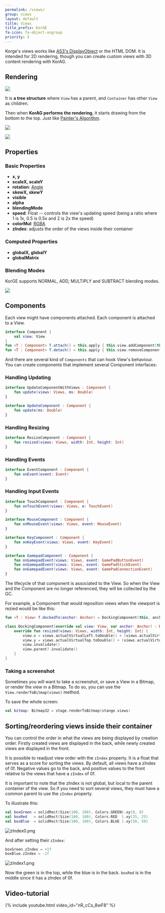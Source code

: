 ```yaml
---
permalink: /views/
group: views
layout: default
title: Views
title_prefix: KorGE
fa-icon: fa-object-ungroup
priority: 5
---
```


Korge's views works like [AS3's DisplayObject](https://help.adobe.com/en_US/FlashPlatform/reference/actionscript/3/flash/display/DisplayObject.html) or the HTML DOM. It is intended for 2D rendering, though you can create custom views with 3D content rendering with KorAG.


## Rendering

![](/i/table.avif)

It is **a tree structure** where `View` has a parent, and `Container` has other `View` as children.

Then when **KorAG performs the rendering**, it starts drawing from the bottom to the top. Just like [Painter's Algorithm](https://en.wikipedia.org/wiki/Painter%27s_algorithm).

![](/i/painter1.avif)

![](/i/painter2.avif)

## Properties

### Basic Properties

* **x, y**
* **scaleX, scaleY**
* **rotation**: [Angle](/math/#angle)
* **skewX, skewY**
* **visible**
* **alpha**
* **blendingMode**
* **speed**: Float -- controls the view's updating speed (being a ratio where 1 is 1x, 0.5 is 0.5x and 2 is 2x the speed)
* **colorMul**: [RGBA](/imaging/#rgba)
* **zIndex**: adjusts the order of the views inside their container

### Computed Properties

* **globalX, globalY**
* **globalMatrix**

### Blending Modes

KorGE supports NORMAL, ADD, MULTIPLY and SUBTRACT blending modes.

![](/i/blending.avif)

## Components

Each view might have components attached. Each component is attached to a View.

```kotlin
interface Component {
    val view: View
}
fun <T : Component> T.attach() = this.apply { this.view.addComponent(this) }
fun <T : Component> T.detach() = this.apply { this.view.removeComponent(this) }
```

And there are several kind of `Components` that can hook View's behaviour. You can create components that implement several Component interfaces:

### Handling Updating

```kotlin
interface UpdateComponentWithViews : Component {
    fun update(views: Views, ms: Double)
}

interface UpdateComponent : Component {
    fun update(ms: Double)
}
```

### Handling Resizing

```kotlin
interface ResizeComponent : Component {
    fun resized(views: Views, width: Int, height: Int)
}
```

### Handling Events

```kotlin
interface EventComponent : Component {
    fun onEvent(event: Event)
}
```

### Handling Input Events

```kotlin
interface TouchComponent : Component {
    fun onTouchEvent(views: Views, e: TouchEvent)
}

interface MouseComponent : Component {
    fun onMouseEvent(views: Views, event: MouseEvent)
}

interface KeyComponent : Component {
    fun onKeyEvent(views: Views, event: KeyEvent)
}

interface GamepadComponent : Component {
    fun onGamepadEvent(views: Views, event: GamePadButtonEvent)
    fun onGamepadEvent(views: Views, event: GamePadStickEvent)
    fun onGamepadEvent(views: Views, event: GamePadConnectionEvent)
}
```

The lifecycle of that component is associated to the View. So when the View and the Component are no longer referenced,
they will be collected by the GC.

For example, a Component that would reposition views when the viewport is rezied would be like this:

```kotlin
fun <T : View> T.dockedTo(anchor: Anchor) = DockingComponent(this, anchor).attach()

class DockingComponent(override val view: View, var anchor: Anchor) : ResizeComponent {
	override fun resized(views: Views, width: Int, height: Int) {
		view.x = views.actualVirtualLeft.toDouble() + (views.actualVirtualWidth) * anchor.sx
		view.y = views.actualVirtualTop.toDouble() + (views.actualVirtualHeight) * anchor.sy
		view.invalidate()
		view.parent?.invalidate()
	}
}
```

### Taking a screenshot

Sometimes you will want to take a screenshot, or save a View in a Bitmap, or render the view in a Bitmap. To do so, you can use the `View.renderToBitmap(views)` method.

To save the whole screen:

```kotlin
val bitmap: Bitmap32 = stage.renderToBitmap(stange.views)
```

## Sorting/reordering views inside their container

You can control the order in what the views are being displayed by creation order.
Firstly created views are displayed in the back, while newly created views are displayed in the front.

It is possible to readjust view order with the `zIndex` property. It is a float that serves as a score for sorting the views.
By default, all views have a zIndex of 0f. Negative values go to the back, and positive values to the front relative to the views that have a `zIndex` of 0f.

It is important to note that the zIndex is not global, but local to the parent container of the view.
So if you need to sort several views, they must have a common parent to use the `zIndex` property.

To illustrate this:

```kotlin
val boxGreen = solidRect(Size(100, 100), Colors.GREEN).xy(0, 0)
val boxRed   = solidRect(Size(100, 100), Colors.RED  ).xy(25, 25)
val boxBlue  = solidRect(Size(100, 100), Colors.BLUE ).xy(50, 50)
```

![zIndex0.png](/i/zIndex0.avif)

And after setting their `zIndex`:

```kotlin
boxGreen.zIndex = +1f
boxBlue.zIndex = -1f
```

![zIndex1.png](/i/zIndex1.avif)

Now the green is in the top, while the blue is in the back. `boxRed` is in the middle since it has a zIndex of 0f.

## Video-tutorial

{% include youtube.html video_id="nR_cCs_8wF8" %}


